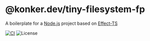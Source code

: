 # @konker.dev/tiny-filesystem-fp

A boilerplate for a [Node.js](https://nodejs.org/) project based on [Effect-TS](https://www.effect.website/)

[![CI](https://github.com/konkerdotdev/tony-filesystem-fp/actions/workflows/ci.yml/badge.svg)](https://github.com/konkerdotdev/node-ts-fp-boilerplate/actions/workflows/ci.yml)
![License](https://img.shields.io/github/license/konkerdotdev/node-ts-fp-boilerplate)
